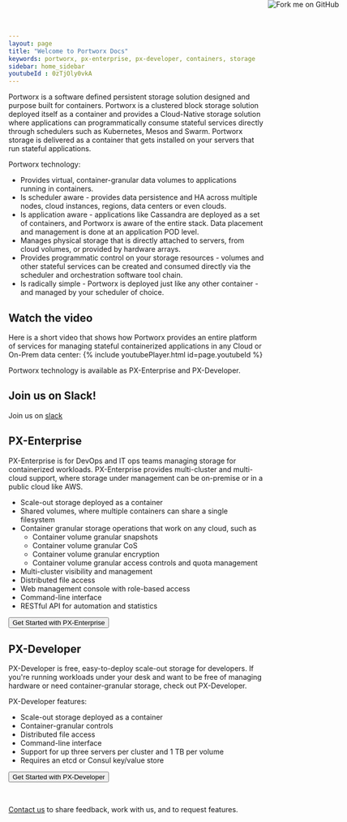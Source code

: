 ```yaml
---
layout: page
title: "Welcome to Portworx Docs"
keywords: portworx, px-enterprise, px-developer, containers, storage
sidebar: home_sidebar
youtubeId : 0zTjOly0vkA
---
```


<a href="https://github.com/portworx/px-docs"><img style="position: absolute; top: 0; right: 80; border: 0;" src="https://camo.githubusercontent.com/652c5b9acfaddf3a9c326fa6bde407b87f7be0f4/68747470733a2f2f73332e616d617a6f6e6177732e636f6d2f6769746875622f726962626f6e732f666f726b6d655f72696768745f6f72616e67655f6666373630302e706e67" alt="Fork me on GitHub" data-canonical-src="https://s3.amazonaws.com/github/ribbons/forkme_right_orange_ff7600.png" align=right></a>

Portworx is a software defined persistent storage solution designed and purpose built for containers.  Portworx is a clustered block storage solution deployed itself as a container and provides a Cloud-Native storage solution where applications can programmatically consume stateful services directly through schedulers such as Kubernetes, Mesos and Swarm.
Portworx storage is delivered as a container that gets installed on your servers that run stateful applications. 

Portworx technology:

* Provides virtual, container-granular data volumes to applications running in containers.
* Is scheduler aware - provides data persistence and HA across multiple nodes, cloud instances, regions, data centers or even clouds.
* Is application aware - applications like Cassandra are deployed as a set of containers, and Portworx is aware of the entire stack.  Data placement and management is done at an application POD level.
* Manages physical storage that is directly attached to servers, from cloud volumes, or provided by hardware arrays.
* Provides programmatic control on your storage resources - volumes and other stateful services can be created and consumed directly via the scheduler and orchestration software tool chain.
* Is radically simple - Portworx is deployed just like any other container - and managed by your scheduler of choice.

## Watch the video
Here is a short video that shows how Portworx provides an entire platform of services for managing stateful containerized applications in any Cloud or On-Prem data center:
{% include youtubePlayer.html id=page.youtubeId %}

Portworx technology is available as PX-Enterprise and PX-Developer.

## Join us on Slack!
Join us on [slack](http://slack.portworx.com)

## PX-Enterprise

PX-Enterprise is for DevOps and IT ops teams managing storage for containerized workloads. PX-Enterprise provides multi-cluster and multi-cloud support, where storage under management can be on-premise or in a public cloud like AWS.

* Scale-out storage deployed as a container
* Shared volumes, where multiple containers can share a single filesystem
* Container granular storage operations that work on any cloud, such as
  * Container volume granular snapshots
  * Container volume granular CoS
  * Container volume granular encryption
  * Container volume granular access controls and quota management
* Multi-cluster visibility and management
* Distributed file access
* Web management console with role-based access
* Command-line interface
* RESTful API for automation and statistics

<FORM METHOD="LINK" ACTION="/getting-started/px-enterprise.html">
<INPUT TYPE="submit" VALUE="Get Started with PX-Enterprise">
</FORM>


## PX-Developer

PX-Developer is free, easy-to-deploy scale-out storage for developers. If you're running workloads under your desk and want to be free of managing hardware or need container-granular storage, check out PX-Developer.

PX-Developer features:

* Scale-out storage deployed as a container
* Container-granular controls
* Distributed file access
* Command-line interface
* Support for up three servers per cluster and 1 TB per volume
* Requires an etcd or Consul key/value store

<FORM METHOD="LINK" ACTION="/getting-started/px-developer.html">
<INPUT TYPE="submit" VALUE="Get Started with PX-Developer">
</FORM>
<br/>

[Contact us](http://portworx.com/contact-us/) to share feedback, work with us, and to request features.
